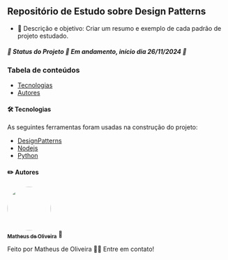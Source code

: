 ## Repositório de Estudo sobre Design Patterns

- 💬 Descrição e objetivo: Criar um resumo e exemplo de cada padrão de projeto estudado.

##### 🚧 Status do Projeto 🚀 Em andamento, início dia 26/11/2024 🚧

### Tabela de conteúdos

- [Tecnologias](#🛠-Tecnologias)
- [Autores](#Autores)

#### 🛠 Tecnologias

As seguintes ferramentas foram usadas na construção do projeto:

- [DesignPatterns](https://refactoring.guru/design-patterns/catalog)
- [Nodejs](https://nodejs.org/en/)
- [Python](https://www.python.org/)

#### ✏️ Autores

<div>
  <img style="border-radius: 50%;" src="https://media.licdn.com/dms/image/v2/C4D03AQEN5MndpcR7Rg/profile-displayphoto-shrink_200_200/profile-displayphoto-shrink_200_200/0/1613396220155?e=1738195200&v=beta&t=SLysQ9VTky15WxLO4hgxQTt3ihwzNmOycTxqjEnmoog" width="100px;" alt=""/>
</div>
<a href="https://www.linkedin.com/in/oliveiramatheux/">
<sub><b>Matheus de Oliveira</b></sub></a> 🚀

Feito por Matheus de Oliveira 👋🏻 Entre em contato!

